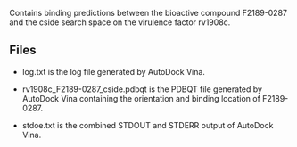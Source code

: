 Contains binding predictions between the bioactive compound F2189-0287 and the cside search space on the virulence factor rv1908c.

## Files

- log.txt is the log file generated by AutoDock Vina.

- rv1908c_F2189-0287_cside.pdbqt is the PDBQT file generated by AutoDock Vina containing the orientation and binding location of F2189-0287.

- stdoe.txt is the combined STDOUT and STDERR output of AutoDock Vina.

